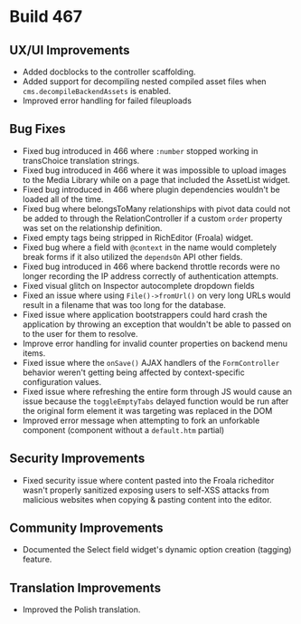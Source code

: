 # Build 467

## UX/UI Improvements
- Added docblocks to the controller scaffolding.
- Added support for decompiling nested compiled asset files when `cms.decompileBackendAssets` is enabled.
- Improved error handling for failed fileuploads

## Bug Fixes
- Fixed bug introduced in 466 where `:number` stopped working in transChoice translation strings.
- Fixed bug introduced in 466 where it was impossible to upload images to the Media Library while on a page that included the AssetList widget.
- Fixed bug introduced in 466 where plugin dependencies wouldn't be loaded all of the time.
- Fixed bug where belongsToMany relationships with pivot data could not be added to through the RelationController if a custom `order` property was set on the relationship definition.
- Fixed empty tags being stripped in RichEditor (Froala) widget.
- Fixed bug where a field with `@context` in the name would completely break forms if it also utilized the `dependsOn` API other fields.
- Fixed bug introduced in 466 where backend throttle records were no longer recording the IP address correctly of authentication attempts.
- Fixed visual glitch on Inspector autocomplete dropdown fields
- Fixed an issue where using `File()->fromUrl()` on very long URLs would result in a filename that was too long for the database.
- Fixed issue where application bootstrappers could hard crash the application by throwing an exception that wouldn't be able to passed on to the user for them to resolve.
- Improve error handling for invalid counter properties on backend menu items.
- Fixed issue where the `onSave()` AJAX handlers of the `FormController` behavior weren't getting being affected by context-specific configuration values.
- Fixed issue where refreshing the entire form through JS would cause an issue because the `toggleEmptyTabs` delayed function would be run after the original form element it was targeting was replaced in the DOM
- Improved error message when attempting to fork an unforkable component (component without a `default.htm` partial)

## Security Improvements
- Fixed security issue where content pasted into the Froala richeditor wasn't properly sanitized exposing users to self-XSS attacks from malicious websites when copying & pasting content into the editor.

## Community Improvements
- Documented the Select field widget's dynamic option creation (tagging) feature.

## Translation Improvements
- Improved the Polish translation.
